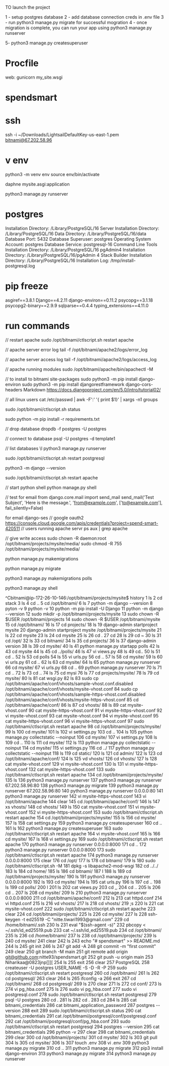 TO launch the project

1 - setup postgres database
2 - add database connection creds in .env file
3 - run python3 manage.py migrate for successful mogration
4 - once migration is complete, you can run your app using python3 manage.py runserver


5- python3 manage.py createsuperuser
# Procfile
web: gunicorn my_site.wsgi

# spendsmart

# ssh
ssh -i ~/Downloads/LightsailDefaultKey-us-east-1.pem bitnami@67.202.58.96

# v env
python3 -m venv env 
source env/bin/activate

daphne mysite.asgi:application  

python3 manage.py runserver

# postgres
Installation Directory: /Library/PostgreSQL/16
Server Installation Directory: /Library/PostgreSQL/16
Data Directory: /Library/PostgreSQL/16/data
Database Port: 5432
Database Superuser: postgres
Operating System Account: postgres
Database Service: postgresql-16
Command Line Tools Installation Directory: /Library/PostgreSQL/16
pgAdmin4 Installation Directory: /Library/PostgreSQL/16/pgAdmin 4
Stack Builder Installation Directory: /Library/PostgreSQL/16
Installation Log: /tmp/install-postgresql.log

# pip freeze
asgiref==3.8.1
Django==4.2.11
django-environ==0.11.2
psycopg==3.1.18
psycopg2-binary==2.9.9
sqlparse==0.4.4
typing_extensions==4.11.0

# run commands

// restart apache
sudo /opt/bitnami/ctlscript.sh restart apache

// apache server error log
tail -f /opt/bitnami/apache2/logs/error_log 

// apache server access log
tail -f /opt/bitnami/apache2/logs/access_log 

// apache running modules
sudo /opt/bitnami/apache/bin/apachectl -M

// to install to bitnami site-packages
sudo python3 -m pip install django-environ 
sudo python3 -m pip install djangorestframework django-cors-headers Markdown
https://docs.djangoproject.com/en/5.0/intro/tutorial02/

// all linux users
 cat /etc/passwd | awk -F':' '{ print $1}' | xargs -n1 groups

sudo /opt/bitnami/ctlscript.sh status

sudo  python -m pip install -r requirements.txt 

// drop database
dropdb -f postgres -U postgres

// connect to database
 psql -U postgres -d template1

// list databases
\l
python3 manage.py runserver

sudo /opt/bitnami/ctlscript.sh restart postgresql

python3 -m django --version                                  

sudo /opt/bitnami/ctlscript.sh restart apache

// start python shell
python manage.py shell

// test for email
from django.core.mail import send_mail
send_mail('Test Subject', 'Here is the message.', 'from@example.com', ['to@example.com'], fail_silently=False)


for email
 django-ses
// google oauth2
https://console.cloud.google.com/apis/credentials?project=spend-smart-420511
// users running apache servr
ps aux | grep apache

// give write access
sudo chown -R daemon:root /opt/bitnami/projects/mysite/media/
sudo chmod -R 755 /opt/bitnami/projects/mysite/media/

python manage.py makemigrations

python manage.py migrate

python3 manage.py makemigrations polls

python3 manage.py shell


^Cbitnami@ip-172-26-10-146:/opt/bitnami/projects/mysite$ history
    1  ls
    2  cd stack
    3  ls
    4  cd ..
    5  cd /opt/bitnami/
    6  ls
    7  python -m django --version
    8  pyton -v
    9  python -v
   10  python -m pip install -U Django
   11  python -m django --version
   12  sudo mkdir -p /opt/bitnami/projects/mysite
   13  sudo chown -R $USER /opt/bitnami/projects
   14  sudo chown -R $USER /opt/bitnami/mysite
   15  cd /opt/bitnami/
   16  ls
   17  cd projects/
   18  ls
   19  django-admin startproject mysite
   20  django-admin startproject mysite /opt/bitnami/projects/mysite
   21  ls
   22  cd mysite
   23  ls
   24  cd mysite
   25  ls
   26  cd .
   27  cd
   28  ls
   29  cd ~
   30  ls
   31  cd /opt/
   32  ls
   33  cd bitnami/
   34  ls
   35  cd projects/
   36  ls
   37  django-admin version
   38  ls
   39  cd mysite/
   40  ls
   41  python manage.py startapp polls
   42  ls
   43  cd mysite
   44  ls
   45  cd ../polls/
   46  ls
   47  vi views.py
   48  ls
   49  cd..
   50  ls
   51  cd ..
   52  ls
   53  cd polls
   54  ls
   55  vi urls.py
   56  cd ..
   57  ls
   58  cd mysite/
   59  ls
   60  vi urls.py 
   61  cd ..
   62  ls
   63  cd mysite/
   64  ls
   65  python manage.py runserver
   66  cd mysite/
   67  vi urls.py 
   68  cd ..
   69  python manage.py runserver
   70  ls
   71  cd ..
   72  ls
   73  cd ..
   74  ls
   75  cd mysi
   76  ls
   77  cd projects/mysite/
   78  ls
   79  cd mysite/
   80  ls
   81  cat wsgi.py
   82  ls
   83  sudo cp /opt/bitnami/apache/conf/vhosts/sample-vhost.conf.disabled /opt/bitnami/apache/conf/vhosts/mysite-vhost.conf
   84  sudo cp /opt/bitnami/apache/conf/vhosts/sample-https-vhost.conf.disabled /opt/bitnami/apache/conf/vhosts/mysite-https-vhost.conf
   85  cd /opt/bitnami/apache/conf/
   86  ls
   87  cd vhosts/
   88  ls
   89  cat mysite-vhost.conf 
   90  cat mysite-https-vhost.conf 
   91  vi mysite-https-vhost.conf 
   92  vi mysite-vhost.conf 
   93  cat mysite-vhost.conf 
   94  vi mysite-vhost.conf 
   95  cat mysite-https-vhost.conf 
   96  vi mysite-https-vhost.conf 
   97  sudo /opt/bitnami/ctlscript.sh restart apache
   98  cd /opt/bitnami/projects/mysite/
   99  ls
  100  cd mysite/
  101  ls
  102  vi settings.py 
  103  cd ..
  104  ls
  105  python manage.py collectstatic --noinput
  106  cd mysite/
  107  vi settings.py 
  108  ls
  109  cd ..
  110  ls
  111  cd mysite/
  112  ls
  113  python manage.py collectstatic --noinput
  114  cd mysite/
  115  vi settings.py 
  116  cd ../
  117  python manage.py collectstatic --noinput
  118  ls
  119  cd static/
  120  ls
  121  cd admin/
  122  ls
  123  cd /opt/bitnami/apache/conf/
  124  ls
  125  vd vhosts/
  126  cd vhosts/
  127  ls
  128  cat mysite-vhost.conf 
  129  vi mysite-vhost.conf 
  130  ls
  131  vi mysite-https-vhost.conf 
  132  cat mysite-https-vhost.conf 
  133  sudo /opt/bitnami/ctlscript.sh restart apache
  134  cd /opt/bitnami/projects/mysite/
  135  ls
  136  python3 manage.py runserver 
  137  python3 manage.py runserver 67.202.58.96:80
  138  python3 manage.py migrate
  139  python3 manage.py runserver 67.202.58.96:80
  140  python3 manage.py runserver 0.0.0.0:80
  141  python3 manage.py runserver 
  142  vi mysite-https-vhost.conf 
  143  vi /opt/bitnami/apache
  144  clear
  145  cd /opt/bitnami/apache/conf/
  146  ls
  147  xs vhosts/
  148  cd vhosts/
  149  ls
  150  cat mysite-vhost.conf 
  151  vi  mysite-vhost.conf
  152  vi  mysite-https-vhost.conf 
  153  sudo /opt/bitnami/ctlscript.sh restart apache
  154  cd /opt/bitnami/projects/mysite/
  155  ls
  156  cd mysite/
  157  ls
  158  cat settings.py 
  159  python3 manage.py createsuperuser
  160  cd ..
  161  ls
  162  python3 manage.py createsuperuser
  163  sudo /opt/bitnami/ctlscript.sh restart apache
  164  vi  mysite-vhost.conf
  165  ls
  166  cd mysite/
  167  ls
  168  vi settings.py 
  169  sudo /opt/bitnami/ctlscript.sh restart apache
  170  python3 manage.py runserver 0.0.0.0:8000
  171  cd ..
  172  python3 manage.py runserver 0.0.0.0:8000
  173  sudo /opt/bitnami/ctlscript.sh restart apache
  174  python3 manage.py runserver 0.0.0.0:8000
  175  clear
  176  cd /opt/
  177  ls
  178  cd bitnami/
  179  ls
  180  sudo /opt/bitnami/ctlscript.sh -M
  181  dpkg -s libapache2-mod-wsgi
  182  cd ../../
  183  ls
  184  cd home/
  185  ls
  186  cd bitnami/
  187  l
  188  ls
  189  cd /opt/bitnami/projects/mysite/
  190  ls
  191  python3 manage.py runserver 0.0.0.0:8000
  192  ls
  193  cd mysite/
  194  ls
  195  cat urls.py 
  196  ls
  197  cd ..
  198  ls
  199  cd polls/
  200  l
  201  ls
  202  cat views.py 
  203  cd ,,
  204  cd ..
  205  ls
  206  cd ..
  207  ls
  208  cd mysite/
  209  ls
  210  python3 manage.py runserver 0.0.0.0:8000
  211  cd /opt/bitnami/apache/conf/
  212  ls
  213  cat httpd.conf 
  214  vi httpd.conf 
  215  ls
  216  vd vhosts/
  217  ls
  218  cd vhosts/
  219  ;s
  220  ls
  221  cat mysite-vhost.conf 
  222  sudo /opt/bitnami/ctlscript.sh restart apache
  223  clear
  224  cd /opt/bitnami/projects/
  225  ls
  226  cd mysite/
  227  ls
  228  ssh-keygen -t ed25519 -C "nitte.tiwari1993@gmail.com"
  229  cd /home/bitnami/.ssh
  230  ls
  231  eval "$(ssh-agent -s)"
  232  pbcopy < ~/.ssh/id_ed25519.pub
  233  cat  ~/.ssh/id_ed25519.pub
  234  cd /opt/bitnami/
  235  ls
  236  cd /home/bitnami/
  237  ls
  238  cd /opt/bitnami/projects/
  239  ls
  240  cd mysite/
  241  clear
  242  ls
  243  echo "# spendsmart" >> README.md
  244  ls
  245  git init
  246  ls
  247  git add -A
  248  git commit -m "first commit"
  249  clear
  250  git branch -M main
  251  git remote add origin git@github.com:nitte93/spendsmart.git
  252  git push -u origin main
  253  Niharikaa@0823jnp[]]\[
  254  ls
  255  exit
  256  clear
  257  PostgreSQL
  258  createuser -U postgres USER_NAME -S -D -R -P
  259  sudo /opt/bitnami/ctlscript.sh restart postgresql
  260  cd /opt/bitnami/
  261  ls
  262  cd postgresql/
  263  clear
  264  ls
  265  ifconfig -a
  266  exit
  267  cd /opt/bitnami/
  268  cd postgresql/
  269  ls
  270  clear
  271  ls
  272  cd conf/
  273  ls
  274  vi pg_hba.conf 
  275  ls
  276  sudo vi pg_hba.conf 
  277  sudo vi postgresql.conf 
  278  sudo /opt/bitnami/ctlscript.sh restart postgresql
  279  psql -U postgres
  280  cd .
  281  ls
  282  cd .
  283  cd 
  284  ls
  285  cat bitnami_credentials 
  286  cat bitnami_application_password 
  287  postgres --version
  288  exit
  289  sudo /opt/bitnami/ctlscript.sh status
  290  cat bitnami_credentials 
  291  cat /opt/bitnami/postgresql/conf/postgresql.conf
  292  cat /opt/bitnami/postgresql/conf/pg_hba.conf
  293  sudo /opt/bitnami/ctlscript.sh restart postgresql
  294  postgres --version
  295  cat bitnami_credentials 
  296  python -v
  297  clear
  298  cat bitnami_credentials 
  299  clear
  300  cd /opt/bitnami/projects/
  301  cd mysite/
  302  ls
  303  git pull
  304  ls
  305  cd mysite/
  306  ls
  307  touch .env
  308  vi .env
  309  python3 manage.py migrate
  310  cd ..
  311  python3 manage.py migrate
  312  pip3 install django-environ
  313  python3 manage.py migrate
  314  python3 manage.py runserver